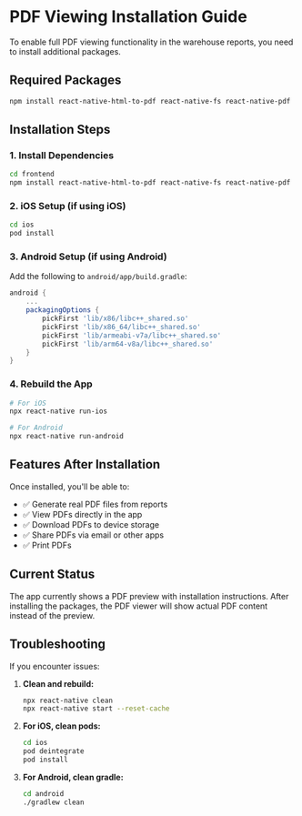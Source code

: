 # PDF Viewing Installation Guide

To enable full PDF viewing functionality in the warehouse reports, you need to install additional packages.

## Required Packages

```bash
npm install react-native-html-to-pdf react-native-fs react-native-pdf
```

## Installation Steps

### 1. Install Dependencies
```bash
cd frontend
npm install react-native-html-to-pdf react-native-fs react-native-pdf
```

### 2. iOS Setup (if using iOS)
```bash
cd ios
pod install
```

### 3. Android Setup (if using Android)
Add the following to `android/app/build.gradle`:
```gradle
android {
    ...
    packagingOptions {
        pickFirst 'lib/x86/libc++_shared.so'
        pickFirst 'lib/x86_64/libc++_shared.so'
        pickFirst 'lib/armeabi-v7a/libc++_shared.so'
        pickFirst 'lib/arm64-v8a/libc++_shared.so'
    }
}
```

### 4. Rebuild the App
```bash
# For iOS
npx react-native run-ios

# For Android
npx react-native run-android
```

## Features After Installation

Once installed, you'll be able to:
- ✅ Generate real PDF files from reports
- ✅ View PDFs directly in the app
- ✅ Download PDFs to device storage
- ✅ Share PDFs via email or other apps
- ✅ Print PDFs

## Current Status

The app currently shows a PDF preview with installation instructions. After installing the packages, the PDF viewer will show actual PDF content instead of the preview.

## Troubleshooting

If you encounter issues:

1. **Clean and rebuild:**
   ```bash
   npx react-native clean
   npx react-native start --reset-cache
   ```

2. **For iOS, clean pods:**
   ```bash
   cd ios
   pod deintegrate
   pod install
   ```

3. **For Android, clean gradle:**
   ```bash
   cd android
   ./gradlew clean
   ```
